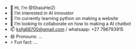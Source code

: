 - 👋 Hi, I’m @ShaiuHeiZi
- 👀 I’m interested in AI innovator
- 🌱 I’m currently learning python on making a website
- 💞️ I’m looking to collaborate on how to making a AI chatbot
- 📫 ksfg68700@gmail.com / whatsapp: +27 796793915
- 😄 Pronouns: ...
- ⚡ Fun fact: ...

<!---
ShaiuHeiZi/ShaiuHeiZi is a ✨ special ✨ repository because its `README.md` (this file) appears on your GitHub profile.
You can click the Preview link to take a look at your changes.
--->
